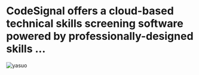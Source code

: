 
# CodeSignal offers a cloud-based technical skills screening software powered by professionally-designed skills ...
![yasuo](https://user-images.githubusercontent.com/91842746/164986818-3ff93938-ee11-4473-822c-b33f1f66a72e.jpg)
##
